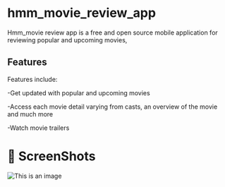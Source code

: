 # hmm_movie_review_app

Hmm_movie review app is a free and open source mobile application for reviewing popular and upcoming movies, 

## Features

Features include:

-Get updated with popular and upcoming movies

-Access each movie detail varying from casts, an overview of the movie and much more

-Watch movie trailers

# :camera_flash: ScreenShots

![This is an image]([https://media.giphy.com/media/KnBS9agG32gNMF3cKK/giphy.gif](https://ibb.co/4NcRtx1))



